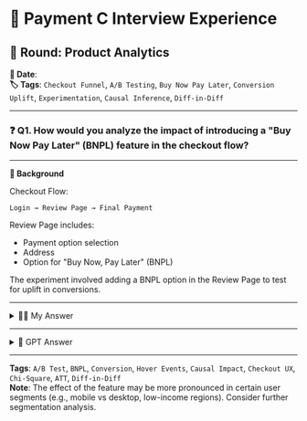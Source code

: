 # 💼 Payment C Interview Experience

## 🧪 Round: Product Analytics
**📅 Date**:  
**🏷️ Tags**: `Checkout Funnel`, `A/B Testing`, `Buy Now Pay Later`, `Conversion Uplift`, `Experimentation`, `Causal Inference`, `Diff-in-Diff`

---

### ❓ Q1. How would you analyze the impact of introducing a "Buy Now Pay Later" (BNPL) feature in the checkout flow?

---

**🧭 Background**

Checkout Flow:
```
Login → Review Page → Final Payment
```

Review Page includes:
- Payment option selection
- Address
- Option for "Buy Now, Pay Later" (BNPL)

The experiment involved adding a BNPL option in the Review Page to test for uplift in conversions.

---

<details>
<summary>🧑‍💻 My Answer</summary>

- Setup:
  - **P_T** (Treatment): Saw BNPL option
    - T1: Opted for BNPL → 20 users
    - T2: Didn't opt → 180 users
    - Total: 200
    - Completion Rate (T1 + T2) = 89%
    - T1 (opted): 85%
    - T2 (didn't opt): 80%
  - **Control Group** (No BNPL shown): 200 users, 88% completion

- Final Adoption Rate: 20% of treatment users opted BNPL
- Observations:
  - T1: Completion = 85% → lower than total treatment
  - T2: Completion = 80% → GMV is high, so skewed results
  - Chi-square test for significance
  - Confounding: High GMV users may behave differently
  - Suggested Diff-in-Diff approach to account for pre-post variation
- Metrics:
  - **P0**: Conversion/transaction rate
  - **P1**: Time spent per option in Review page
- Behavioral Events to track:
  - Fill event
  - Option select (Adoption)
  - Hover time (Interest)
- Suggest penalizing/dropping users with excessive delay or bounce
</details>

---

<details>
<summary>🤖 GPT Answer</summary>

### 📐 Experiment Design & Analysis

**Hypothesis**: Introducing BNPL will increase overall conversion rate without decreasing GMV per transaction.

---

#### 📊 Experimental Setup

| Group       | Saw BNPL | Opted BNPL | Completed Checkout | Conversion Rate |
|-------------|----------|------------|---------------------|-----------------|
| Treatment   | ✅        | 20         | 170 (out of 200)    | 85%             |
| Control     | ❌        | 0          | 176 (out of 200)    | 88%             |

- BNPL **adoption rate** = 20/200 = 10%
- Within treatment:
  - T1 (BNPL opted): 85% completion
  - T2 (Did not opt): 80% completion

---

### ⚙️ Recommendations for Analysis

1. **Intention-to-Treat (ITT)**:
   - Compare overall conversion of Control vs Treatment (regardless of adoption)
   - Treatment = 85%, Control = 88% → Slight drop, not enough evidence BNPL improves completion.

2. **ATT (Average Treatment effect on the Treated)**:
   - Focus on T1 vs matched users in control (propensity score matching if needed)
   - Look for lift in GMV or retention among BNPL adopters

3. **Time-Based Metrics**:
   - Avg time spent per option
   - Hover events: Implicit interest
   - Use event logs to capture friction in decision-making

4. **Causal Framework**:
   - Pre/post period comparison → **Diff-in-Diff** analysis
   - Control for GMV bands (low, medium, high)

5. **Confounding Controls**:
   - Users with higher GMV may naturally have more friction → Use matching or regression adjustments
   - Add covariates like region, device, session length

6. **Metrics to Watch**:
   - Primary (P0): Conversion rate
   - Secondary (P1): Time on Review page per section
   - Tertiary: GMV per session, drop-offs post-BNPL

---

### ✅ Recommendation

- BNPL adoption is still low (10%) — consider surfacing more upfront
- Slight reduction in conversion for those shown BNPL could suggest added complexity
- Suggest A/B test refinement: break BNPL into clear, educational UI vs default toggle

</details>

---

**Tags**: `A/B Test`, `BNPL`, `Conversion`, `Hover Events`, `Causal Impact`, `Checkout UX`, `Chi-Square`, `ATT`, `Diff-in-Diff`  
**Note**: The effect of the feature may be more pronounced in certain user segments (e.g., mobile vs desktop, low-income regions). Consider further segmentation analysis. 